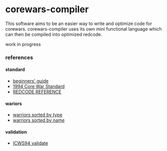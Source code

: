 # corewars-compiler
This software aims to be an easier way to write and optimize code for corewars. corewars-compiler uses its own mini functional language which can then be compiled into optimized redcode.

work in progress

### references

#### standard
- [beginners' guide](https://vyznev.net/corewar/guide.html)
- [1994 Core War Standard](https://corewar.co.uk/standards/icws94.txt)
- [REDCODE REFERENCE](https://corewa.rs/reference/pmars-redcode-94.txt)

#### wariors
- [warriors sorted by type](http://moscova.inria.fr/~doligez/corewar/by-types/idx.htm)
- [warriors sorted by name](http://moscova.inria.fr/~doligez/corewar/by-name/complete.htm)

#### validation
- [ICWS94 validate](http://www.koth.org/planar/post/Validate1.1R.txt)